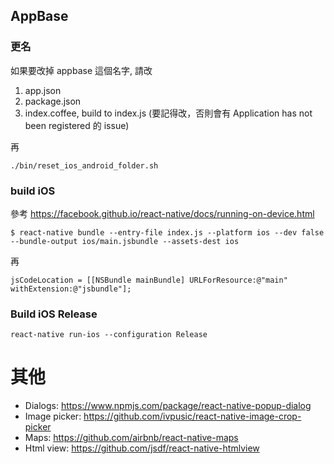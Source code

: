 ## AppBase

### 更名
如果要改掉 appbase 這個名字, 請改
1. app.json
2. package.json
3. index.coffee, build to index.js (要記得改，否則會有 Application <appname> has not been registered 的 issue)

再

    ./bin/reset_ios_android_folder.sh

### build iOS

參考 https://facebook.github.io/react-native/docs/running-on-device.html

    $ react-native bundle --entry-file index.js --platform ios --dev false --bundle-output ios/main.jsbundle --assets-dest ios

再

    jsCodeLocation = [[NSBundle mainBundle] URLForResource:@"main" withExtension:@"jsbundle"];


### Build iOS Release

    react-native run-ios --configuration Release


其他
====
- Dialogs: https://www.npmjs.com/package/react-native-popup-dialog
- Image picker: https://github.com/ivpusic/react-native-image-crop-picker
- Maps: https://github.com/airbnb/react-native-maps
- Html view: https://github.com/jsdf/react-native-htmlview




